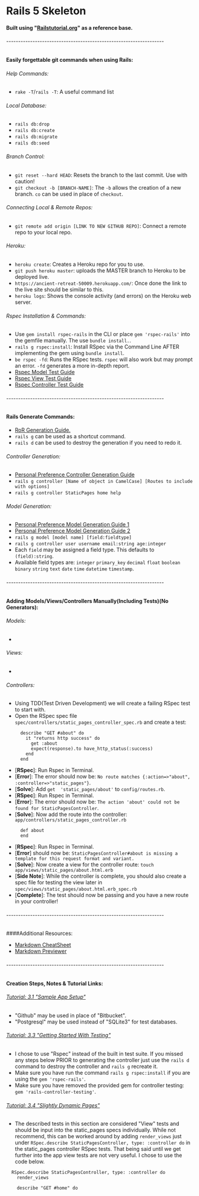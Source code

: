 # Rails 5 Skeleton
#### Built using "[Railstutorial.org](https://www.railstutorial.org/book/static_pages)" as a reference base.

###### ------------------------------------------------------------------
#### Easily forgettable git commands when using Rails:
###### Help Commands:
* `rake -T`/`rails -T`: A useful command list

###### Local Database:
  * `rails db:drop`
  * `rails db:create`
  * `rails db:migrate`
  * `rails db:seed`

###### Branch Control:
  * `git reset --hard HEAD`: Resets the branch to the last commit. Use with caution!
  * `git checkout -b [BRANCH-NAME]`: The `-b` allows the creation of a new branch. `co` can be used in place of `checkout`.

###### Connecting Local & Remote Repos:
  * `git remote add origin [LINK TO NEW GITHUB REPO]`: Connect a remote repo to your local repo.

###### Heroku:
  * `heroku create`: Creates a Heroku repo for you to use.
  * `git push heroku master`: uploads the MASTER branch to Heroku to be deployed live.
  * `https://ancient-retreat-50009.herokuapp.com/`: Once done the link to the live site should be similar to this.
  * `heroku logs`: Shows the console activity (and errors) on the Heroku web server.

###### Rspec Installation & Commands:
  * Use `gem install rspec-rails` in the CLI or place `gem 'rspec-rails'` into the gemfile manually. The use `bundle install.`.
  * `rails g rspec:install`: Install RSpec via the Command Line AFTER implementing the gem using `bundle install`.
  * `be rspec -fd`: Runs the RSpec tests. `rspec` will also work but may prompt an error. `-fd` generates a more in-depth report.
  * [Rspec Model Test Guide](https://semaphoreci.com/community/tutorials/how-to-test-rails-models-with-rspec)
  * [Rspec View Test Guide](http://ruby-journal.com/how-to-write-rails-view-test-with-rspec/)
  * [Rspec Controller Test Guide](https://everydayrails.com/2012/04/07/testing-series-rspec-controllers.html)

###### ------------------------------------------------------------------
#### Rails Generate Commands:
  * [RoR Generation Guide.](http://guides.rubyonrails.org/command_line.html#rails-generate)
  * `rails g` can be used as a shortcut command.
  * `rails d` can be used to destroy the generation if you need to redo it.

###### Controller Generation:
  * [Personal Preference Controller Generation Guide](https://www.sitepoint.com/building-your-first-rails-application-views-and-controllers/)
  * `rails g controller [Name of object in CamelCase] [Routes to include with options]`
  * `rails g controller StaticPages home help`

###### Model Generation:
  * [Personal Preference Model Generation Guide 1](https://railsguides.net/advanced-rails-model-generators/)
  * [Personal Preference Model Generation Guide 2](https://richonrails.com/articles/rails-model-generator-shortcuts)
  * `rails g model [model name] [field:fieldtype]`
  * `rails g controller user username email:string age:integer`
  * Each `field` may be assigned a field type. This defaults to `(field):string`.
  * Available field types are: `integer` `primary_key` `decimal` `float` `boolean` `binary` `string` `text` `date` `time` `datetime` `timestamp`.

###### ------------------------------------------------------------------
#### Adding Models/Views/Controllers Manually(Including Tests)(No Generators):
###### Models:
  *

###### Views:
  *

###### Controllers:
  * Using TDD(Test Driven Development) we will create a failing RSpec test to start with.
  * Open the RSpec spec file `spec/controllers/static_pages_controller_spec.rb` and create a test:
    ~~~~
      describe "GET #about" do
        it "returns http success" do
          get :about
          expect(response).to have_http_status(:success)
        end
      end
    ~~~~
  * [**RSpec**]: Run Rspec in Terminal.
  * [**Error**]: The error should now be: `No route matches {:action=>"about", :controller=>"static_pages"}`.
  * [**Solve**]: Add `get  'static_pages/about'` to `config/routes.rb`.
  * [**RSpec**]: Run Rspec in Terminal.
  * [**Error**]: The error should now be: `The action 'about' could not be found for StaticPagesController`.
  * [**Solve**]: Now add the route into the controller: `app/controllers/static_pages_controller.rb`
    ~~~~
      def about
      end
    ~~~~
  * [**RSpec**]: Run Rspec in Terminal.
  * [**Error**] should now be: `StaticPagesController#about is missing a template for this request format and variant.`
  * [**Solve**]: Now create a view for the controller route: `touch app/views/static_pages/about.html.erb`
  * [**Side Note**]: While the controller is complete, you should also create a spec file for testing the view later in `spec/views/static_pages/about.html.erb_spec.rb`
  * [**Complete**]: The test should now be passing and you have a new route in your controller!





###### ------------------------------------------------------------------
####Additional Resources:
  * [Markdown CheatSheet](https://en.support.wordpress.com/markdown-quick-reference/)
  * [Markdown Previewer](https://jbt.github.io/markdown-editor/)

###### ------------------------------------------------------------------
#### Creation Steps, Notes & Tutorial Links:
###### [Tutorial: 3.1 "Sample App Setup"](https://www.railstutorial.org/book/static_pages#sec-sample_app_setup)
  * "Github" may be used in place of "Bitbucket".
  * "Postgresql" may be used instead of "SQLite3" for test databases.

###### [Tutorial: 3.3 "Getting Started With Testing"](https://www.railstutorial.org/book/static_pages#sec-getting_started_with_testing)
  * I chose to use "Rspec" instead of the built in test suite. If you missed any steps below PRIOR to generating the controller just use the `rails d` command to destroy the controller and `rails g` recreate it.
  * Make sure you have run the command `rails g rspec:install` if you are using the `gem 'rspec-rails'`.
  * Make sure you have removed the provided gem for controller testing: `gem 'rails-controller-testing'`.

###### [Tutorial: 3.4 "Slightly Dynamic Pages"](https://www.railstutorial.org/book/static_pages#sec-slightly_dynamic_pages)
  * The described tests in this section are considered "View" tests and should be input into the static_pages specs individually. While not recommend, this can be worked around by adding `render_views` just under `RSpec.describe StaticPagesController, type: :controller do` in the static_pages controller RSpec tests. That being said until we get further into the app view tests are not very useful. I chose to use the code below.
  ~~~~
    RSpec.describe StaticPagesController, type: :controller do
      render_views

      describe "GET #home" do
  ~~~~
